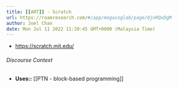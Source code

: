 ```yaml
---
title: [[ART]] - Scratch
url: https://roamresearch.com/#/app/megacoglab/page/QjnRQxDgM
author: Joel Chan
date: Mon Jul 11 2022 11:20:45 GMT+0800 (Malaysia Time)
---
```


- https://scratch.mit.edu/

###### Discourse Context

- **Uses::** [[PTN - block-based programming]]
